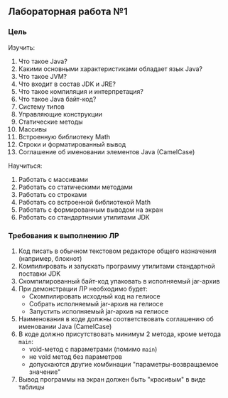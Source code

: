 ## Лабораторная работа №1

### Цель

Изучить:
1. Что такое Java?
2. Какими основными характеристиками обладает язык Java?
3. Что такое JVM?
4. Что входит в состав JDK и JRE?
5. Что такое компиляция и интерпретация?
6. Что такое Java байт-код?
7. Систему типов
8. Управляющие конструкции
9. Статические методы
10. Массивы
11. Встроенную библиотеку Math
12. Строки и форматированный вывод
13. Соглашение об именовании элементов Java (CamelCase)

Научиться:
1. Работать с массивами
2. Работать со статическими методами
3. Работать со строками
4. Работать со встроенной библиотекой Math
5. Работать с формированным выводом на экран
5. Работать со стандартными утилитами JDK

### Требования к выполнению ЛР

1. Код писать в обычном текстовом редакторе общего назначения (например, блокнот)
2. Компилировать и запускать программу утилитами стандартной поставки JDK
3. Скомпилированный байт-код упаковать в исполняемый jar-архив
4. При демонстрации ЛР необходимо будет:
   - Скомпилировать исходный код на гелиосе 
   - Собрать исполняемый jar-архив на гелиосе
   - Запустить исполняемый jar-архив на гелиосе
5. Наименования в коде должны соответствовать соглашению об именовании Java (CamelCase)
6. В коде должно присутствовать минимум 2 метода, кроме метода `main`:
   - void-метод с параметрами (помимо `main`)
   - не void метод без параметров
   - допускаются другие комбинации "параметры-возвращаемое значение"
7. Вывод программы на экран должен быть "красивым" в виде таблицы